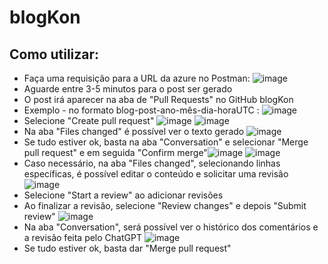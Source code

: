 
# blogKon

## Como utilizar:

 - Faça uma requisição para a URL da azure no Postman:
	 ![image](https://user-images.githubusercontent.com/91087085/236929768-c93bd603-9e2e-407e-9c52-b6c84797d531.png)
 - Aguarde entre 3-5 minutos para o post ser gerado
 - O post irá aparecer na aba de "Pull Requests" no GitHub blogKon
 - Exemplo - no formato blog-post-ano-mês-dia-horaUTC : ![image](https://user-images.githubusercontent.com/91087085/236932273-b5e1e154-bc33-4343-bacf-2d7c30426518.png)
 - Selecione "Create pull request"
![image](https://user-images.githubusercontent.com/91087085/236932407-18da334c-bca3-4e6d-b391-0fb452ff91c5.png)
![image](https://user-images.githubusercontent.com/91087085/236932705-5f79c4f3-34da-40cc-947d-c6366aab31ec.png)
 - Na aba "Files changed" é possível ver o texto gerado
![image](https://user-images.githubusercontent.com/91087085/236932786-e0e7f5f2-d419-4ed9-b0af-5cbfc04b9790.png)
- Se tudo estiver ok, basta na aba "Conversation" e selecionar "Merge pull request" e em seguida "Confirm merge"![image](https://user-images.githubusercontent.com/91087085/236933649-3e4b76f2-df66-47b6-bf18-5cfcf4a39372.png)
![image](https://user-images.githubusercontent.com/91087085/236933944-23c13085-33bb-4684-a514-177dc2ca0778.png)
- Caso necessário, na aba "Files changed",  selecionando linhas específicas, é possível editar o conteúdo e solicitar uma revisão
![image](https://user-images.githubusercontent.com/91087085/236933107-2712f840-82c1-4316-8377-668aad5acd8b.png)
- Selecione "Start a review" ao adicionar revisões
- Ao finalizar a revisão, selecione "Review changes" e depois "Submit review"
![image](https://user-images.githubusercontent.com/91087085/236933393-587a1388-ac29-41c2-9f6a-b8a6b428fa2d.png)
- Na aba "Conversation", será possível ver o histórico dos comentários e a revisão feita pelo ChatGPT
![image](https://user-images.githubusercontent.com/91087085/236934332-4cbdeca9-570f-4cb5-9968-35cc3b5d1ff4.png)
- Se tudo estiver ok, basta dar "Merge pull request"
